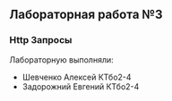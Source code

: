 ## Лабораторная работа №3 ##
###  Http Запросы ####

Лабораторную выполняли:
* Шевченко Алексей КТбо2-4
* Задорожний Евгений КТбо2-4
